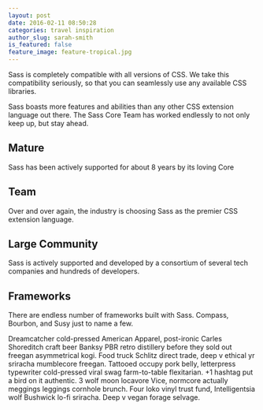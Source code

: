 ```yaml
---
layout: post
date: 2016-02-11 08:50:28
categories: travel inspiration
author_slug: sarah-smith
is_featured: false
feature_image: feature-tropical.jpg
---
```


Sass is completely compatible with all versions of CSS. We take this compatibility seriously, so that you can seamlessly use any available CSS libraries.

Sass boasts more features and abilities than any other CSS extension language out there. The Sass Core Team has worked endlessly to not only keep up, but stay ahead.

## Mature
Sass has been actively supported for about 8 years by its loving Core

## Team
Over and over again, the industry is choosing Sass as the premier CSS extension language.

## Large Community
Sass is actively supported and developed by a consortium of several tech companies and hundreds of developers.

## Frameworks
There are endless number of frameworks built with Sass. Compass, Bourbon, and Susy just to name a few.


Dreamcatcher cold-pressed American Apparel, post-ironic Carles Shoreditch craft beer Banksy PBR retro distillery before they sold out freegan asymmetrical kogi. Food truck Schlitz direct trade, deep v ethical yr sriracha mumblecore freegan. Tattooed occupy pork belly, letterpress typewriter cold-pressed viral swag farm-to-table flexitarian. +1 hashtag put a bird on it authentic. 3 wolf moon locavore Vice, normcore actually meggings leggings cornhole brunch. Four loko vinyl trust fund, Intelligentsia wolf Bushwick lo-fi sriracha. Deep v vegan forage selvage.
